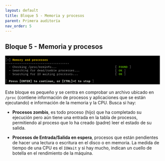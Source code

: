 ```yaml
---
layout: default
title: Bloque 5 - Memoria y procesos 
parent: Primera auditoría
nav_order: 5
---
```


## Bloque 5 - Memoria y procesos

<img src="https://raw.githubusercontent.com/crivmar/crivmar-lynis.github.io/main/assets/images/08.png"/>

Este bloque es pequeño y se centra en comprobar un archivo ubicado en `/proc` (contiene información de procesos y aplicaciones que se están ejecutando) e información de la memoria y la CPU. Busca si hay:

- **Procesos zombis**, es todo proceso (hijo) que ha completado su ejecución pero aún tiene una entrada en la tabla de procesos, permitiendo al proceso que lo ha creado (padre) leer el estado de su salida.

- **Procesos de Entrada/Salida en espera**, procesos que están pendientes de hacer una lectura o escritura en el disco o en memoria. La medida de tiempo de una CPU es el `IOWait` y si hay mucho, indican un cuello de botella en el rendimiento de la máquina.